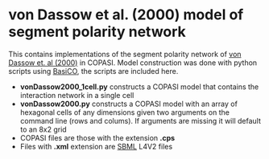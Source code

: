 # von Dassow et al. (2000) model of segment polarity network

This contains implementations of the segment polarity network of [von Dassow et. al (2000)](https://doi.org/10.1038/35018085) in COPASI. Model construction was done with python scripts using [BasiCO](https://github.com/copasi/basico), the scripts are included here.

 - **vonDassow2000_1cell.py** constructs a COPASI model that contains the interaction network in a single cell
 -  **vonDassow2000.py** constructs a COPASI model with an array of hexagonal cells of any dimensions given two arguments on the command line (rows and colums). If arguments are missing it will default to an 8x2 grid
 - COPASI files are those with the extension **.cps**
 - Files with **.xml** extension are [SBML](https://sbml.org/) L4V2 files
